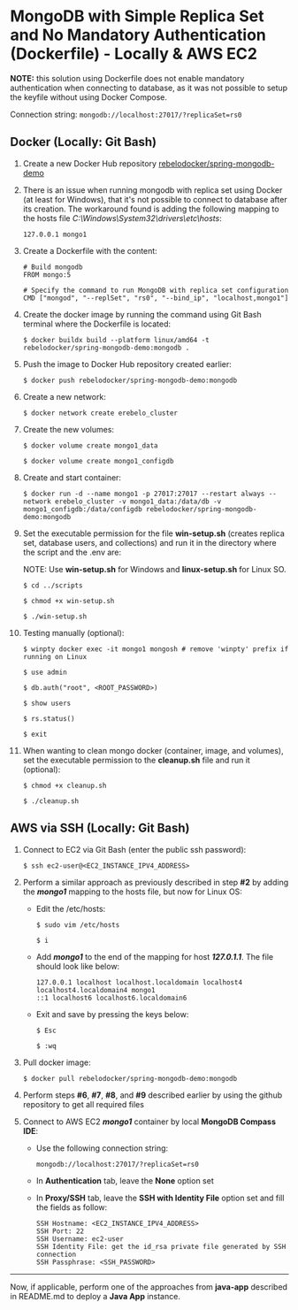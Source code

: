 # MongoDB with Simple Replica Set and No Mandatory Authentication (Dockerfile) - Locally & AWS EC2

**NOTE:** this solution using Dockerfile does not enable mandatory authentication when connecting to database, as it was not possible to setup the keyfile without using Docker Compose.

Connection string: `mongodb://localhost:27017/?replicaSet=rs0`

## Docker (Locally: Git Bash)

1.  Create a new Docker Hub repository [rebelodocker/spring-mongodb-demo](https://hub.docker.com/)

2.  There is an issue when running mongodb with replica set using Docker (at least for Windows), that it's not possible to connect to database after its creation. The workaround found is adding the following mapping to the hosts file _C:\Windows\System32\drivers\etc\hosts_:

    ```
    127.0.0.1 mongo1
    ```

3.  Create a Dockerfile with the content:

    ```
    # Build mongodb
    FROM mongo:5

    # Specify the command to run MongoDB with replica set configuration
    CMD ["mongod", "--replSet", "rs0", "--bind_ip", "localhost,mongo1"]
    ```

4.  Create the docker image by running the command using Git Bash terminal where the Dockerfile is located:

    `$ docker buildx build --platform linux/amd64 -t rebelodocker/spring-mongodb-demo:mongodb .`

5.  Push the image to Docker Hub repository created earlier:

    `$ docker push rebelodocker/spring-mongodb-demo:mongodb`

6.  Create a new network:

    `$ docker network create erebelo_cluster`

7.  Create the new volumes:

    `$ docker volume create mongo1_data`

    `$ docker volume create mongo1_configdb`

8.  Create and start container:

    `$ docker run -d --name mongo1 -p 27017:27017 --restart always --network erebelo_cluster -v mongo1_data:/data/db -v mongo1_configdb:/data/configdb rebelodocker/spring-mongodb-demo:mongodb`

9.  Set the executable permission for the file **win-setup.sh** (creates replica set, database users, and collections) and run it in the directory where the script and the .env are:

    NOTE: Use **win-setup.sh** for Windows and **linux-setup.sh** for Linux SO.

    `$ cd ../scripts`

    `$ chmod +x win-setup.sh`

    `$ ./win-setup.sh`

10. Testing manually (optional):

    `$ winpty docker exec -it mongo1 mongosh # remove 'winpty' prefix if running on Linux`

    `$ use admin`

    `$ db.auth("root", <ROOT_PASSWORD>)`

    `$ show users`

    `$ rs.status()`

    `$ exit`

11. When wanting to clean mongo docker (container, image, and volumes), set the executable permission to the **cleanup.sh** file and run it (optional):

    `$ chmod +x cleanup.sh`

    `$ ./cleanup.sh`

## AWS via SSH (Locally: Git Bash)

1. Connect to EC2 via Git Bash (enter the public ssh password):

   `$ ssh ec2-user@<EC2_INSTANCE_IPV4_ADDRESS>`

2. Perform a similar approach as previously described in step **#2** by adding the **_mongo1_** mapping to the hosts file, but now for Linux OS:

   - Edit the /etc/hosts:

     `$ sudo vim /etc/hosts`

     `$ i`

   - Add **_mongo1_** to the end of the mapping for host **_127.0.1.1_**. The file should look like below:

     ```
     127.0.0.1 localhost localhost.localdomain localhost4 localhost4.localdomain4 mongo1
     ::1 localhost6 localhost6.localdomain6
     ```

   - Exit and save by pressing the keys below:

     `$ Esc`

     `$ :wq`

3. Pull docker image:

   `$ docker pull rebelodocker/spring-mongodb-demo:mongodb`

4. Perform steps **#6**, **#7**, **#8**, and **#9** described earlier by using the github repository to get all required files

5. Connect to AWS EC2 **_mongo1_** container by local **MongoDB Compass IDE**:

   - Use the following connection string:

     `mongodb://localhost:27017/?replicaSet=rs0`

   - In **Authentication** tab, leave the **None** option set
   - In **Proxy/SSH** tab, leave the **SSH with Identity File** option set and fill the fields as follow:
     ```
     SSH Hostname: <EC2_INSTANCE_IPV4_ADDRESS>
     SSH Port: 22
     SSH Username: ec2-user
     SSH Identity File: get the id_rsa private file generated by SSH connection
     SSH Passphrase: <SSH_PASSWORD>
     ```

---

Now, if applicable, perform one of the approaches from **java-app** described in README.md to deploy a **Java App** instance.
